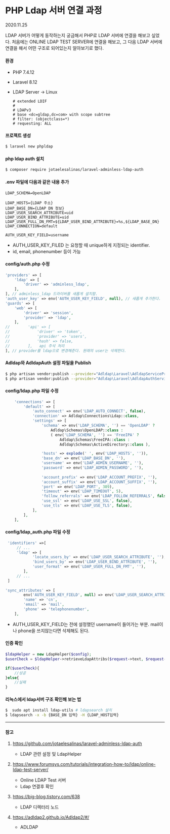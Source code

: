 # PHP Ldap 서버 연결 과정

2020.11.25

LDAP 서버가 어떻게 동작하는지 궁금해서 PHP로 LDAP 서버에 연결을 해보고 싶었다. 처음에는 ONLINE LDAP TEST SERVER에 연결을 해보고, 그 다음 LDAP 서버에 연결을 해서 어떤 구조로 되어있는지 알아보기로 했다.

#### 환경

- PHP 7.4.12

- Laravel 8.12

- LDAP Server -> Linux

  ```
  # extended LDIF
  #
  # LDAPv3
  # base <dc=gldap,dc=com> with scope subtree
  # filter: (objectclass=*)
  # requesting: ALL
  ```



#### 프로젝트 생성

```bash
$ laravel new phpldap
```

#### php ldap auth 설치

```bash
$ composer require jotaelesalinas/laravel-adminless-ldap-auth
```



#### .env 파일에 다음과 같은 내용 추가

```
LDAP_SCHEMA=OpenLDAP

LDAP_HOSTS={LDAP 주소}
LDAP_BASE_DN={LDAP DN 정보}
LDAP_USER_SEARCH_ATTRIBUTE=uid
LDAP_USER_BIND_ATTRIBUTE=uid
LDAP_USER_FULL_DN_FMT=${LDAP_USER_BIND_ATTRIBUTE}=%s,${LDAP_BASE_DN}
LDAP_CONNECTION=default

AUTH_USER_KEY_FIELD=username
```

- AUTH_USER_KEY_FILED 는 요청할 때 unique하게 지정되는 identifier.
- id, email, phonenumber 등이 가능



#### config/auth.php 수정

```php
'providers' => [
    'ldap' => [
        'driver' => 'adminless_ldap',
    ],
], // adminless_ldap 드라이버를 새롭게 설치함.
'auth_user_key' => env('AUTH_USER_KEY_FIELD', null), // 새롭게 추가한다.
'guards' => [
    'web' => [
        'driver' => 'session',
        'provider' => 'ldap',
    ],
//        'api' => [
//            'driver' => 'token',
//            'provider' => 'users',
//            'hash' => false,
//        ],   api 주석 처리
], // provider를 ldap으로 변경해준다. 원래의 user는 삭제한다.
```



#### Adldap와 AdldapAuth 설정 파일을 Publish

```bash
$ php artisan vendor:publish --provider="Adldap\Laravel\AdldapServiceProvider"
$ php artisan vendor:publish --provider="Adldap\Laravel\AdldapAuthServiceProvider"
```



#### config/ldap.php 파일 수정

```php
    'connections' => [
        'default' => [
            'auto_connect' => env('LDAP_AUTO_CONNECT', false),
            'connection' => Adldap\Connections\Ldap::class,
            'settings' => [
                'schema' => env('LDAP_SCHEMA', '') == 'OpenLDAP' ?
                    Adldap\Schemas\OpenLDAP::class :
                    ( env('LDAP_SCHEMA', '') == 'FreeIPA' ?
                        Adldap\Schemas\FreeIPA::class :
                        Adldap\Schemas\ActiveDirectory::class ),

                'hosts' => explode(' ', env('LDAP_HOSTS', '')),
                'base_dn' => env('LDAP_BASE_DN', ''),
                'username' => env('LDAP_ADMIN_USERNAME', ''),
                'password' => env('LDAP_ADMIN_PASSWORD', ''),
                
                'account_prefix' => env('LDAP_ACCOUNT_PREFIX', ''),
                'account_suffix' => env('LDAP_ACCOUNT_SUFFIX', ''),
                'port' => env('LDAP_PORT', 389),
                'timeout' => env('LDAP_TIMEOUT', 5),
                'follow_referrals' => env('LDAP_FOLLOW_REFERRALS', false),
                'use_ssl' => env('LDAP_USE_SSL', false),
                'use_tls' => env('LDAP_USE_TLS', false),
            ],
        ],
    ],
```



#### config/ldap_auth.php 파일 수정

```php
 'identifiers' =>[
     // ...
     'ldap' => [
            'locate_users_by' => env('LDAP_USER_SEARCH_ATTRIBUTE', ''),
            'bind_users_by' => env('LDAP_USER_BIND_ATTRIBUTE', ''),
            'user_format' => env('LDAP_USER_FULL_DN_FMT', ''),
        ],
     // ...
 ]
     
'sync_attributes' => [
        env('AUTH_USER_KEY_FIELD', null) => env('LDAP_USER_SEARCH_ATTRIBUTE', null),
        'name' => 'cn',
        'email' => 'mail',
        'phone' => 'telephonenumber',
    ],
```

- AUTH_USER_KEY_FIELD는 전에 설정했던 username이 들어가는 부분. mail이나 phone을 쓰지않는다면 삭제해도 된다.



#### 인증 확인

```php
$ldapHelper = new LdapHelper($config);
$userCheck = $ldapHelper->retrieveLdapAttribs($request->text, $request->password);

if($userCheck){
    //성공
}else{
    //실패
}
```



#### 리눅스에서 ldap서버 구조 확인해 보는 법

```bash
$  sudo apt install ldap-utils # ldapsearch 설치
$ ldapsearch -x -b {BASE_DN 입력} -H {LDAP_HOST입력}
```





---

#### 참고

1. https://github.com/jotaelesalinas/laravel-adminless-ldap-auth
   - LDAP 관련 설정 및 LdapHelper 
2. https://www.forumsys.com/tutorials/integration-how-to/ldap/online-ldap-test-server/
   - Online LDAP Test 서버
   - Ldap 연결후 확인
3. https://big-blog.tistory.com/638
   - LDAP 디렉터리 노드

4. https://adldap2.github.io/Adldap2/#/
   - ADLDAP 